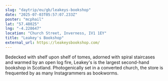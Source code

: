```yaml
---
slug: "daytrip/eu/gb/leakeys-bookshop"
date: "2025-07-03T05:57:07.233Z"
poster: "mcphail"
lat: "57.48025"
lng: "-4.228647"
location: "Church Street, Inverness, IV1 1EY"
title: "Leakey's Bookshop"
external_url: https://leakeysbookshop.com/
---
```

Bedecked with shelf upon shelf of tomes, adorned with spiral staircases and warmed by an open log fire, Leakey's is the largest second-hand bookshop in Scotland. Photogenically set in a converted church, the store is frequented by as many Instagrammers as bookworms.